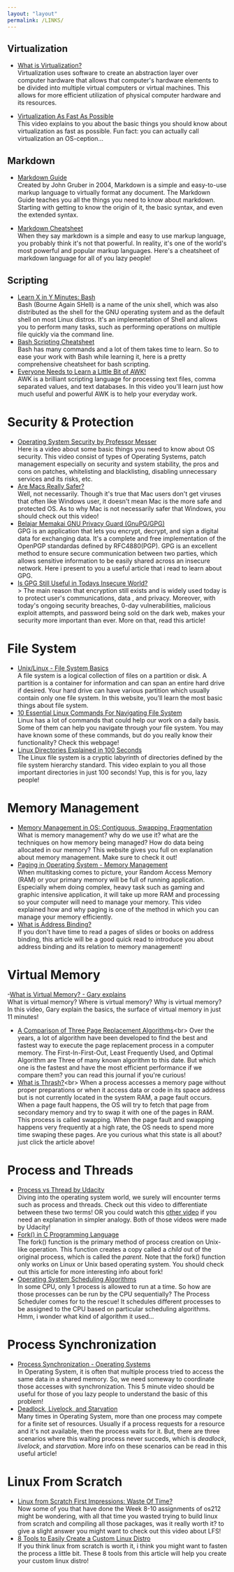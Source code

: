 ```yaml
---
layout: "layout"
permalink: /LINKS/
---
```

## Virtualization
- [What is Virtualization?](https://www.ibm.com/cloud/learn/virtualization-a-complete-guide)<br>
Virtualization uses software to create an abstraction layer over computer 
hardware that allows that computer's hardware elements to be divided into 
multiple virtual computers or virtual machines. This allows for more 
efficient utilization of physical computer hardware and its resources.

- [Virtualization As Fast As Possible](https://www.youtube.com/watch?v=XItj08D5KPk&ab_channel=Techquickie)<br>
This video explains to you about the basic things you should know about
virtualization as fast as possible. Fun fact: you can actually call 
virtualization an OS-ception...

## Markdown
- [Markdown Guide](https://www.markdownguide.org/)<br>
Created by John Gruber in 2004, Markdown is a simple and easy-to-use markup 
language to virtually format any document. The Markdown Guide teaches you all 
the things you need to know about markdown. Starting with getting to know the 
origin of it, the basic syntax, and even the extended syntax. 

- [Markdown Cheatsheet](https://github.com/adam-p/markdown-here/wiki/Markdown-Cheatsheet)<br>
When they say markdown is a simple and easy to use markup language, you 
probably think it's not that powerful. In reality, it's one of the world's most 
powerful and popular markup languages. Here's a cheatsheet of markdown language 
for all of you lazy people!

## Scripting
- [Learn X in Y Minutes: Bash](https://learnxinyminutes.com/docs/bash/)<br>
Bash (Bourne Again SHell) is a name of the unix shell, 
which was also distributed as the shell for the GNU operating system and 
as the default shell on most Linux distros. It's an implementation of Shell and allows you
 to perform many tasks, such as performing operations on multiple file quickly via 
the command line.
- [Bash Scripting Cheatsheet](https://devhints.io/bash)<br>
Bash has many commands and a lot of them takes time to learn. So to ease your work with 
Bash while learning it, here is a pretty comprehensive cheatsheet for bash scripting.
- [Everyone Needs to Learn a Little Bit of AWK!](https://www.youtube.com/watch?v=jJ02kEETw70&list=PLnAWK3S-acHImBbPLscsnlQMrdlXBz5PY&index=73&ab_channel=GaryExplains)<br>
AWK is a brilliant scripting language for processing text files, comma separated values, and text databases.
In this video you'll learn just how much useful and powerful AWK is to help your everyday work.

# Security & Protection
- [Operating System Security by Professor Messer](https://www.youtube.com/watch?v=fAhvVqw_dus&ab_channel=ProfessorMesser)<br>
Here is a video about some basic things you need to know about OS security. This video consist of types of Operating 
Systems, patch management especially on security and system stability, the pros and cons on patches, whitelisting and 
blacklisting, disabling unnecessary services and its risks, etc.
- [Are Macs Really Safer?](https://www.youtube.com/watch?v=-PIPMndlTqA&ab_channel=Techquickie)<br>
Well, not necessarily. Though it's true that Mac users don't get viruses that often like Windows user, it doesn't 
mean Mac is the more safe and protected OS. As to why Mac is not necessarily safer that Windows, you should check
out this video!
- [Belajar Memakai GNU Privacy Guard (GnuPG/GPG)](https://medium.com/kode-dan-kodean/belajar-memakai-gnu-privacy-guard-gnupg-gpg-3944e19dba91)<br>
GPG is an application that lets you encrypt, decrypt, and sign a digital data for exchanging data.
It's a complete and free implementation of the OpenPGP standardas defined by RFC4880(PGP).
GPG is an excellent method to ensure secure communication between two parties, which allows sensitive information 
to be easily shared across an insecure network. Here i present to you a useful article that i read to learn about GPG.
- [Is GPG Still Useful in Todays Insecure World?](https://www.liquidweb.com/kb/is-gpg-still-useful-in-todays-insecure-world/)<br>>
The main reason that encryption still exists and is widely used today is to protect user's communications, data , and 
privacy. Moreover, with today's ongoing security breaches, 0-day vulnerabilities, malicious exploit attempts, and 
password being sold on the dark web, makes your security more important than ever. More on that, read this article!

# File System
- [Unix/Linux - File System Basics](https://www.tutorialspoint.com/unix/unix-file-system.htm)<br>
A file system is a logical collection of files on a partition or disk. A partition is a container for 
information and can span an entire hard drive if desired. Your hard drive can have various partition 
which usually contain only one file system. In this website, you'll learn the most basic things 
about file system.
- [10 Essential Linux Commands For Navigating File System](https://www.lifewire.com/linux-commands-for-navigating-file-system-4027320)<br>
Linux has a lot of commands that could help our work on a daily basis. Some of them can help you 
navigate through your file system. You may have known some of these commands, but do you really know their functionality? 
Check this webpage!
- [Linux Directories Explained in 100 Seconds](https://www.youtube.com/watch?v=42iQKuQodW4&ab_channel=Fireship)<br>
The Linux file system is a cryptic labyrinth of directories defined by the file system hierarchy standard. 
This video explain to you all those important directories in just 100 seconds! Yup, this is for you, 
lazy people!

# Memory Management
- [Memory Management in OS: Contiguous, Swapping, Fragmentation](https://www.guru99.com/os-memory-management.html)<br>
What is memory management? why do we use it? what are the techniques on how memory being managed? How do data being 
allocated in our memory? This website gives you full on explanation about memory management. Make sure to check it 
out!
- [Paging in Operating System - Memory Management](https://www.youtube.com/watch?v=pJ6qrCB8pDw&ab_channel=SimpleSnippets)<br>
When multitasking comes to picture, your Random Access Memory (RAM) or your primary memory will be full of running 
application. Especially whem doing complex, heavy task such as gaming and graphic intensive application, it will 
take up more RAM and processing so your computer will need to manage your memory. This video explained how and why 
paging is one of the method in which you can manage your memory efficiently.
- [What is Address Binding?](https://www.techwalla.com/articles/what-is-address-binding)<br>
If you don't have time to read a pages of slides or books on address binding, this article will be a good quick read 
to introduce you about address binding and its relation to memory management!

# Virtual Memory
-[What is Virtual Memory? - Gary explains](https://www.youtube.com/watch?v=2quKyPnUShQ&ab_channel=AndroidAuthority)<br>
What is virtual memory? Where is virtual memory? Why is virtual memory? In this video, Gary explain the basics, 
the surface of virtual memory in just 11 minutes!
- [A Comparison of Three Page Replacement Algorithms](https://www.mcser.org/journal/index.php/ajis/article/download/7405/7089#:~:text=LRU%20resulted%20to%20be%20the,is%20placed%20at%20the%20rear.)<br>
Over the years, a lot of algorithm have been developed to find the best and fastest way to execute the page replacement 
process in a computer memory. The First-In-First-Out, Least Frequently Used, and Optimal Algorithm are Three of many 
known algorithm to this date. But which one is the fastest and have the most efficient performance if we compare them? 
you can read this journal if you're curious!
- [What is Thrash?](https://www.javatpoint.com/what-is-thrash#:~:text=Thrashing%20is%20when%20the%20page,to%20be%20reduced%20or%20negligible.)<br>
When a process accesses a memory page without proper preparations or when it access data or code in its space address 
but is not currently located in the system RAM, a page fault occurs. When a page fault happens, the OS will try to 
fetch that page from secondary memory and try to swap it with one of the pages in RAM. This process is called swapping. 
When the page fault and swapping happens very frequently at a high rate, the OS needs to spend more time swaping these 
pages. Are you curious what this state is all about? just click the article above!

# Process and Threads
- [Process vs Thread by Udacity](https://www.youtube.com/watch?v=Dhf-DYO1K78&ab_channel=Udacity)<br>
Diving into the operating system world, we surely will encounter terms such as process and threads. Check out this 
video to differentiate between these two terms! OR you could watch this [other video](https://www.youtube.com/watch?v=O3EyzlZxx3g&ab_channel=Udacity) 
if you need an explanation in simpler analogy. Both of those videos were made by Udacity!
- [Fork() in C Programming Language](https://www.section.io/engineering-education/fork-in-c-programming-language/)<br>
The fork() function is the primary method of process creation on Unix-like operation. This function creates a copy 
called a *child* out of the original process, which is called the *parent*. Note that the fork() function only works 
on Linux or Unix based operating system. You should check out this article for more interesting info about fork!
- [Operating System Scheduling Algorithms](https://www.tutorialspoint.com/operating_system/os_process_scheduling_algorithms.htm)<br>
In some CPU, only 1 process is allowed to run at a time. So how are those processes can be run by the CPU sequentially? 
The Process Scheduler comes for to the rescue! It schedules different processes to be assigned to the CPU based on 
particular scheduling algorithms. Hmm, i wonder what kind of algorithm it used...

# Process Synchronization
- [Process Synchronization - Operating Systems](https://www.youtube.com/watch?v=eKKc0d7kzww&ab_channel=in5minutes)<br>
In Operating System, it is often that multiple process tried to access the same data in a shared memory. So, we need 
someway to coordinate those accesses with synchronization. This 5 minute video should be useful for those of you 
lazy people to understand the basic of this problem!
- [Deadlock, Livelock, and Starvation](https://www.baeldung.com/cs/deadlock-livelock-starvation)<br>
Many times in Operating System, more than one process may compete for a finite set of resources. Usually if a process 
requests for a resource and it's not available, then the process waits for it. But, there are three scenarios where 
this waiting process never succeds, which is *deadlock*, *livelock*, and *starvation*. More info on these scenarios 
can be read in this useful article!

# Linux From Scratch
- [Linux from Scratch First Impressions: Waste Of Time?](https://youtu.be/1eOdaXS-wVE)<br>
Now some of you that have done the Week 8-10 assignments of os212 might be wondering, with all that time you wasted trying to 
build linux from scratch and compiling all those packages, was it really worth it? to give a slight answer you might
want to check out this video about LFS!
- [8 Tools to Easily Create a Custom Linux Distro](https://www.maketecheasier.com/6-tools-to-easily-create-your-own-custom-linux-distro/)<br>
If you think linux from scratch is worth it, i think you might want to fasten the process a little bit. These 8 tools 
from this article will help you create your custom linux distro!
